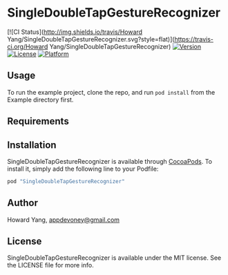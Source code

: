 # SingleDoubleTapGestureRecognizer

[![CI Status](http://img.shields.io/travis/Howard Yang/SingleDoubleTapGestureRecognizer.svg?style=flat)](https://travis-ci.org/Howard Yang/SingleDoubleTapGestureRecognizer)
[![Version](https://img.shields.io/cocoapods/v/SingleDoubleTapGestureRecognizer.svg?style=flat)](http://cocoapods.org/pods/SingleDoubleTapGestureRecognizer)
[![License](https://img.shields.io/cocoapods/l/SingleDoubleTapGestureRecognizer.svg?style=flat)](http://cocoapods.org/pods/SingleDoubleTapGestureRecognizer)
[![Platform](https://img.shields.io/cocoapods/p/SingleDoubleTapGestureRecognizer.svg?style=flat)](http://cocoapods.org/pods/SingleDoubleTapGestureRecognizer)

## Usage

To run the example project, clone the repo, and run `pod install` from the Example directory first.

## Requirements

## Installation

SingleDoubleTapGestureRecognizer is available through [CocoaPods](http://cocoapods.org). To install
it, simply add the following line to your Podfile:

```ruby
pod "SingleDoubleTapGestureRecognizer"
```

## Author

Howard Yang, appdevoney@gmail.com

## License

SingleDoubleTapGestureRecognizer is available under the MIT license. See the LICENSE file for more info.
